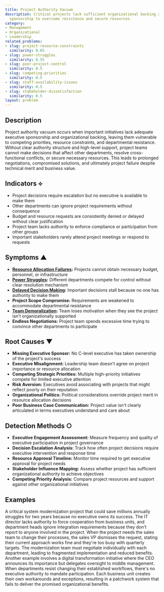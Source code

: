 ```yaml
---
title: Project Authority Vacuum
description: Critical projects lack sufficient organizational backing and executive
  sponsorship to overcome resistance and secure resources.
category:
- Management
- Organizational
- Leadership
related_problems:
- slug: project-resource-constraints
  similarity: 0.65
- slug: power-struggles
  similarity: 0.55
- slug: poor-project-control
  similarity: 0.5
- slug: competing-priorities
  similarity: 0.5
- slug: staff-availability-issues
  similarity: 0.5
- slug: stakeholder-dissatisfaction
  similarity: 0.5
layout: problem
---
```


## Description

Project authority vacuum occurs when important initiatives lack adequate executive sponsorship and organizational backing, leaving them vulnerable to competing priorities, resource constraints, and departmental resistance. Without clear authority structure and high-level support, project teams cannot make decisions that affect other departments, resolve cross-functional conflicts, or secure necessary resources. This leads to prolonged negotiations, compromised solutions, and ultimately project failure despite technical merit and business value.

## Indicators ⟡

- Project decisions require escalation but no executive is available to make them
- Other departments can ignore project requirements without consequence
- Budget and resource requests are consistently denied or delayed without clear justification
- Project team lacks authority to enforce compliance or participation from other groups
- Important stakeholders rarely attend project meetings or respond to requests

## Symptoms ▲

- **[Resource Allocation Failures](resource-allocation-failures.md):** Projects cannot obtain necessary budget, personnel, or infrastructure
- **[Power Struggles](power-struggles.md):** Different departments compete for control without clear resolution mechanism
- **[Delayed Decision Making](delayed-decision-making.md):** Important decisions stall because no one has authority to make them
- **Project Scope Compromise:** Requirements are weakened to accommodate departmental resistance
- **[Team Demoralization](team-demoralization.md):** Team loses motivation when they see the project isn't organizationally supported
- **Endless Negotiations:** Project team spends excessive time trying to convince other departments to participate

## Root Causes ▼

- **Missing Executive Sponsor:** No C-level executive has taken ownership of the project's success
- **Executive Misalignment:** Leadership team doesn't agree on project importance or resource allocation
- **Competing Strategic Priorities:** Multiple high-priority initiatives compete for limited executive attention
- **Risk Aversion:** Executives avoid associating with projects that might reflect poorly on their reputation
- **Organizational Politics:** Political considerations override project merit in resource allocation decisions
- **Poor Business Case Communication:** Project value isn't clearly articulated in terms executives understand and care about

## Detection Methods ○

- **Executive Engagement Assessment:** Measure frequency and quality of executive participation in project governance
- **Decision Escalation Analysis:** Track how often project decisions require executive intervention and response time
- **Resource Approval Timeline:** Monitor time required to get executive approval for project needs
- **Stakeholder Influence Mapping:** Assess whether project has sufficient organizational authority to achieve objectives
- **Competing Priority Analysis:** Compare project resources and support against other organizational initiatives

## Examples

A critical system modernization project that could save millions annually struggles for two years because no executive owns its success. The IT director lacks authority to force cooperation from business units, and department heads ignore integration requirements because they don't report to anyone involved in the project. When the project needs the sales team to change their processes, the sales VP dismisses the request, stating their current approach works fine and they're too busy with quarterly targets. The modernization team must negotiate individually with each department, leading to fragmented implementation and reduced benefits. Another example involves a digital transformation initiative where the CEO announces its importance but delegates oversight to middle management. When departments resist changing their established workflows, there's no executive authority to mandate participation. Each business unit creates their own workarounds and exceptions, resulting in a patchwork system that fails to deliver the promised organizational benefits.